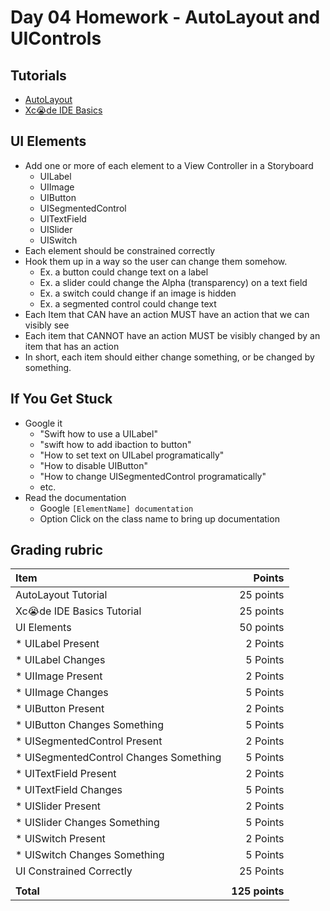 # Day 04 Homework - AutoLayout and UIControls

## Tutorials 

* <a href="https://www.raywenderlich.com/443-auto-layout-tutorial-in-ios-11-getting-started">AutoLayout</a>
* <a href="https://codewithchris.com/xcode-tutorial/">Xc😭de IDE Basics</a>

## UI Elements
* Add one or more of each element to a View Controller in a Storyboard
	* UILabel
	* UIImage
	* UIButton
	* UISegmentedControl
	* UITextField
	* UISlider
	* UISwitch
* Each element should be constrained correctly
* Hook them up in a way so the user can change them somehow. 
	* Ex. a button could change text on a label
	* Ex. a slider could change the Alpha (transparency) on a text field
	* Ex. a switch could change if an image is hidden
	* Ex. a segmented control could change text
* Each Item that CAN have an action MUST have an action that we can visibly see
* Each item that CANNOT have an action MUST be visibly changed by an item that has an action
* In short, each item should either change something, or be changed by something.

## If You Get Stuck
* Google it
	* "Swift how to use a UILabel"
	* "swift how to add ibaction to button"
	* "How to set text on UILabel programatically"
	* "How to disable UIButton"
	* "How to change UISegmentedControl programatically"
	* etc.
* Read the documentation 
	* Google ```[ElementName] documentation```
	* Option Click on the class name to bring up documentation

## Grading rubric

| Item | Points | 
|:-----|-------:|
| AutoLayout Tutorial | 25 points
| Xc😭de IDE Basics Tutorial | 25 points
| UI Elements | 50 points
| * UILabel Present| 2 Points
| * UILabel Changes| 5 Points
| * UIImage Present| 2 Points
| * UIImage Changes | 5 Points
| * UIButton Present| 2 Points
| * UIButton Changes Something| 5 Points
| * UISegmentedControl Present| 2 Points
| * UISegmentedControl Changes Something| 5 Points
| * UITextField Present| 2 Points
| * UITextField Changes | 5 Points
| * UISlider Present| 2 Points
| * UISlider Changes Something | 5 Points
| * UISwitch Present| 2 Points
| * UISwitch Changes Something | 5 Points
| UI Constrained Correctly| 25 Points
|||
| **Total** | **125 points**
